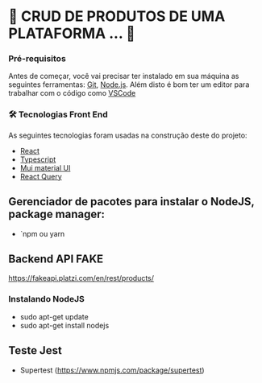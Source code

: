 <h1> 🚧 CRUD DE PRODUTOS DE UMA PLATAFORMA ... 🚧</h1>

### Pré-requisitos
Antes de começar, você vai precisar ter instalado em sua máquina as seguintes ferramentas:
[Git](https://git-scm.com), [Node.js](https://nodejs.org/en/). 
Além disto é bom ter um editor para trabalhar com o código como [VSCode](https://code.visualstudio.com/)

### 🛠 Tecnologias Front End
As seguintes tecnologias foram usadas na construção deste do projeto:

- [React](https://pt-br.reactjs.org/)
- [Typescript](https://www.javascriptlan.org/)
- [Mui material UI](https://mui.com/material-ui/getting-started/)
- [React Query](https://www.npmjs.com/package/react-query)

## Gerenciador de pacotes para instalar o NodeJS, package manager: 
- `npm ou yarn

## Backend API FAKE
https://fakeapi.platzi.com/en/rest/products/

### Instalando NodeJS 
- sudo apt-get update
- sudo apt-get install nodejs

## Teste Jest
- Supertest (https://www.npmjs.com/package/supertest)
